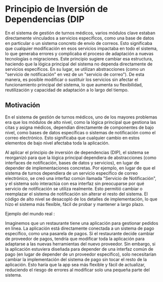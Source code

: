 # Principio de Inversión de Dependencias (DIP


En el sistema de gestión de turnos médicos, varios módulos clave estaban directamente vinculados a servicios específicos, como una base de datos en particular o un sistema concreto de envío de correos.
Esto significaba que cualquier modificación en esos servicios impactaba en todo el sistema, lo que generaba errores y complicaba el proceso de adaptación a nuevas tecnologías o migraciones.
Este principio sugiere cambiar esa estructura, haciendo que la lógica principal del sistema no dependa directamente de servicios específicos. En su lugar, se utilizan abstracciones (como un "servicio de notificación" en vez de un "servicio de correo"). 
De esta manera, es posible modificar o sustituir los servicios sin afectar el funcionamiento principal del sistema, lo que aumenta su flexibilidad, reutilización y capacidad de adaptación a lo largo del tiempo.



## Motivación

En el sistema de gestión de turnos médicos, uno de los mayores problemas era que los módulos de alto nivel, como la lógica principal que gestiona las citas y asigna médicos, dependían directamente de componentes de bajo nivel, como bases de datos específicas o sistemas de notificación como el correo electrónico.
Esto significaba que cualquier cambio en estos elementos de bajo nivel afectaba toda la aplicación.

Al aplicar el principio de inversión de dependencias (DIP), el sistema se reorganizó para que la lógica principal dependiera de abstracciones (como interfaces de notificación, bases de datos y servicios), en lugar de depender de implementaciones concretas.
Por ejemplo, en lugar de que el sistema de turnos dependiera de un servicio específico de correo electrónico, se creó una interfaz común llamada "Servicio de Notificación", y el sistema solo interactúa con esa interfaz sin preocuparse por qué servicio de notificación se utiliza realmente. 
Esto permitió cambiar o reemplazar el sistema de notificación sin alterar el resto del sistema. El código de alto nivel se desacopló de los detalles de implementación, lo que hizo el sistema más flexible, fácil de probar y mantener a largo plazo.


Ejemplo del mundo real :

Imaginemos que un restaurante tiene una aplicación para gestionar pedidos en línea. La aplicación está directamente conectada a un sistema de pago específico, como una pasarela de pagos.
Si el restaurante decide cambiar de proveedor de pagos, tendría que modificar toda la aplicación para adaptarse a las nuevas herramientas del nuevo proveedor.
Sin embargo, si la aplicación estuviera diseñada para depender de una interfaz común de pago (en lugar de depender de un proveedor específico), solo necesitarían cambiar la implementación del sistema de pago sin tocar el resto de la aplicación. Esto haría que la app sea más flexible y fácil de actualizar, reduciendo el riesgo de errores al modificar solo una pequeña parte del sistema.
